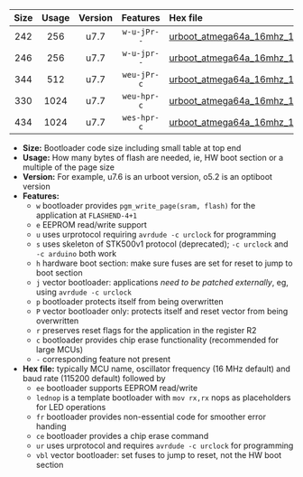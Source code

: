 |Size|Usage|Version|Features|Hex file|
|:-:|:-:|:-:|:-:|:--|
|242|256|u7.7|`w-u-jPr--`|[urboot_atmega64a_16mhz_115200bps_lednop_ur_vbl.hex](https://raw.githubusercontent.com/stefanrueger/urboot.hex/main/mcus/atmega64a/fcpu_16mhz/115200_bps/urboot_atmega64a_16mhz_115200bps_lednop_ur_vbl.hex)|
|246|256|u7.7|`w-u-jpr--`|[urboot_atmega64a_16mhz_115200bps_lednop_fr_ur_vbl.hex](https://raw.githubusercontent.com/stefanrueger/urboot.hex/main/mcus/atmega64a/fcpu_16mhz/115200_bps/urboot_atmega64a_16mhz_115200bps_lednop_fr_ur_vbl.hex)|
|344|512|u7.7|`weu-jPr-c`|[urboot_atmega64a_16mhz_115200bps_ee_lednop_fr_ce_ur_vbl.hex](https://raw.githubusercontent.com/stefanrueger/urboot.hex/main/mcus/atmega64a/fcpu_16mhz/115200_bps/urboot_atmega64a_16mhz_115200bps_ee_lednop_fr_ce_ur_vbl.hex)|
|330|1024|u7.7|`weu-hpr-c`|[urboot_atmega64a_16mhz_115200bps_ee_lednop_fr_ce_ur.hex](https://raw.githubusercontent.com/stefanrueger/urboot.hex/main/mcus/atmega64a/fcpu_16mhz/115200_bps/urboot_atmega64a_16mhz_115200bps_ee_lednop_fr_ce_ur.hex)|
|434|1024|u7.7|`wes-hpr-c`|[urboot_atmega64a_16mhz_115200bps_ee_lednop_fr_ce.hex](https://raw.githubusercontent.com/stefanrueger/urboot.hex/main/mcus/atmega64a/fcpu_16mhz/115200_bps/urboot_atmega64a_16mhz_115200bps_ee_lednop_fr_ce.hex)|

- **Size:** Bootloader code size including small table at top end
- **Usage:** How many bytes of flash are needed, ie, HW boot section or a multiple of the page size
- **Version:** For example, u7.6 is an urboot version, o5.2 is an optiboot version
- **Features:**
  + `w` bootloader provides `pgm_write_page(sram, flash)` for the application at `FLASHEND-4+1`
  + `e` EEPROM read/write support
  + `u` uses urprotocol requiring `avrdude -c urclock` for programming
  + `s` uses skeleton of STK500v1 protocol (deprecated); `-c urclock` and `-c arduino` both work
  + `h` hardware boot section: make sure fuses are set for reset to jump to boot section
  + `j` vector bootloader: applications *need to be patched externally*, eg, using `avrdude -c urclock`
  + `p` bootloader protects itself from being overwritten
  + `P` vector bootloader only: protects itself and reset vector from being overwritten
  + `r` preserves reset flags for the application in the register R2
  + `c` bootloader provides chip erase functionality (recommended for large MCUs)
  + `-` corresponding feature not present
- **Hex file:** typically MCU name, oscillator frequency (16 MHz default) and baud rate (115200 default) followed by
  + `ee` bootloader supports EEPROM read/write
  + `lednop` is a template bootloader with `mov rx,rx` nops as placeholders for LED operations
  + `fr` bootloader provides non-essential code for smoother error handing
  + `ce` bootloader provides a chip erase command
  + `ur` uses urprotocol and requires `avrdude -c urclock` for programming
  + `vbl` vector bootloader: set fuses to jump to reset, not the HW boot section
